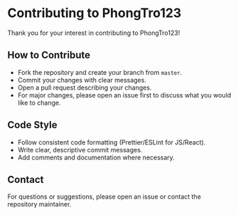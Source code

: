 # Contributing to PhongTro123

Thank you for your interest in contributing to PhongTro123!

## How to Contribute
- Fork the repository and create your branch from `master`.
- Commit your changes with clear messages.
- Open a pull request describing your changes.
- For major changes, please open an issue first to discuss what you would like to change.

## Code Style
- Follow consistent code formatting (Prettier/ESLint for JS/React).
- Write clear, descriptive commit messages.
- Add comments and documentation where necessary.

## Contact
For questions or suggestions, please open an issue or contact the repository maintainer.
